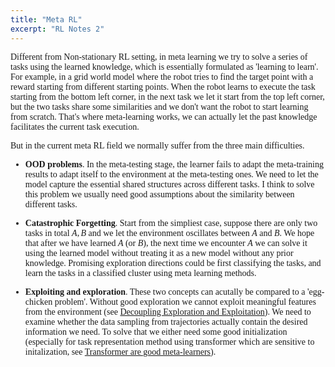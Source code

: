 ```yaml
---
title: "Meta RL"
excerpt: "RL Notes 2"
---
```

<style>
  body {
    font-family: 'Times New Roman', Times, serif;
  }
</style>

Different from Non-stationary RL setting, in meta learning we try to solve a series of tasks using the learned knowledge, which is essentially formulated as 'learning to learn'.    
For example, in a grid world model where the robot tries to find the target point with a reward starting from different starting points. When the robot learns to execute the task starting from the bottom left corner, in the next task we let it start from the top left corner, but the two tasks share some similarities and we don't want the robot to start learning from scratch. That's where meta-learning works, we can actually let the past knowledge facilitates the current task execution.     

But in the current meta RL field we normally suffer from the three main difficulties.    

- **OOD problems**. In the meta-testing stage, the learner fails to adapt the meta-training results to adapt itself to the environment at the meta-testing ones.  We need to let the model capture the essential shared structures across different tasks. I think to solve this problem we usually need good assumptions about the similarity between different tasks.

- **Catastrophic Forgetting**. Start from the simpliest case, suppose there are only two tasks in total $A,B$ and we let the environment oscillates between $A$ and $B$. We hope that after we have learned $A$ (or $B$), the next time we encounter $A$ we can solve it using the learned model without treating it as a new model without any prior knowledge. Promising exploration directions could be first classifying the tasks, and learn the tasks in a classified cluster using meta learning methods.    

- **Exploiting and exploration**. These two concepts can acutally be compared to a 'egg-chicken problem'. Without good exploration we cannot exploit meaningful features from the environment (see [Decoupling Exploration and Exploitation](https://arxiv.org/abs/2008.02790)). We need to examine whether the data sampling from trajectories actually contain the desired information we need. To solve that we either need some good initialization (especially for task representation method using transformer which are sensitive to initalization, see [Transformer are good meta-learners](https://arxiv.org/abs/2206.06614)).       

